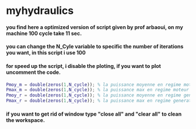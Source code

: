 # myhydraulics
#### you find here a optimized version of script given by prof arbaoui, on my machine 100 cycle take 11 sec.
#### you can change the N_Cyle variable to specific the number of iterations you want, in this script i use 100
#### for speed up the script, i disable the ploting, if you want to plot uncomment the code.
```matlab
Pmoy_m = double(zeros(1,N_cycle)); % la puissance moyenne en regime moteur dans chaque iteration
Pmax_m = double(zeros(1,N_cycle)); % la puissance max en regime moteur dans chaque iteration
Pmoy_r = double(zeros(1,N_cycle)); % la puissance moyenne en regime generateur dans chaque iteration
Pmax_r = double(zeros(1,N_cycle)); % la puissance max en regime generateur dans chaque iteration
```
#### if you want to get rid of window type "close all" and "clear all" to clean the workspace.
